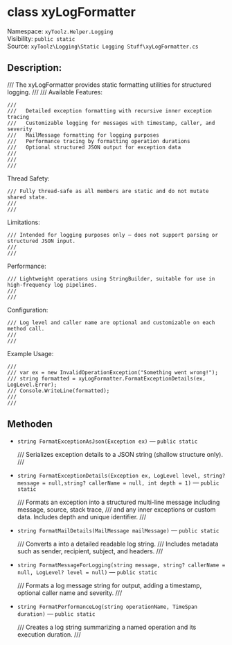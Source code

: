 # class xyLogFormatter

Namespace: `xyToolz.Helper.Logging`  
Visibility: `public static`  
Source: `xyToolz\Logging\Static Logging Stuff\xyLogFormatter.cs`

## Description:

/// The xyLogFormatter provides static formatting utilities for structured logging.
    /// 
    /// 
Available Features:

    /// 
    ///   Detailed exception formatting with recursive inner exception tracing
    ///   Customizable logging for messages with timestamp, caller, and severity
    ///   MailMessage formatting for logging purposes
    ///   Performance tracing by formatting operation durations
    ///   Optional structured JSON output for exception data
    /// 
    ///
    /// 
Thread Safety:

    /// Fully thread-safe as all members are static and do not mutate shared state.
    ///
    /// 
Limitations:

    /// Intended for logging purposes only – does not support parsing or structured JSON input.
    ///
    /// 
Performance:

    /// Lightweight operations using StringBuilder, suitable for use in high-frequency log pipelines.
    ///
    /// 
Configuration:

    /// Log level and caller name are optional and customizable on each method call.
    ///
    /// 
Example Usage:

    /// 
    /// var ex = new InvalidOperationException("Something went wrong!");
    /// string formatted = xyLogFormatter.FormatExceptionDetails(ex, LogLevel.Error);
    /// Console.WriteLine(formatted);
    /// 
    ///

## Methoden

- `string FormatExceptionAsJson(Exception ex)` — `public static`
  
  /// Serializes exception details to a JSON string (shallow structure only).
        ///
- `string FormatExceptionDetails(Exception ex, LogLevel level, string? message = null,string? callerName = null, int depth = 1)` — `public static`
  
  /// Formats an exception into a structured multi-line message including message, source, stack trace,
        /// and any inner exceptions or custom data. Includes depth and unique identifier.
        ///
- `string FormatMailDetails(MailMessage mailMessage)` — `public static`
  
  /// Converts a  into a detailed readable log string.
        /// Includes metadata such as sender, recipient, subject, and headers.
        ///
- `string FormatMessageForLogging(string message, string? callerName = null, LogLevel? level = null)` — `public static`
  
  /// Formats a log message string for output, adding a timestamp, optional caller name and severity.
        ///
- `string FormatPerformanceLog(string operationName, TimeSpan duration)` — `public static`
  
  /// Creates a log string summarizing a named operation and its execution duration.
        ///

